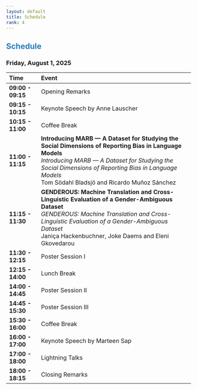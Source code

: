 ```yaml
---
layout: default
title: Schedule
rank: 4
---
```


## <span style="color:#267CB9"> Schedule</span>


### Friday, August 1, 2025

| Time          | Event                                                                                                                                                                                                                           |
| :------------ | :---------------------------------------------------------------------------------------------------------------------------------------------------------------------------------------------------------------------------------------------------------------------------------------------------------------------------------------------------------------------------------------------------------------------------------------------------------- |
| **09:00 - 09:15** | Opening Remarks                                                                                                                                                                                                               |
| **09:15 - 10:15** | Keynote Speech by Anne Lauscher                                                                                                                                                                                                 |
| **10:15 - 11:00** | Coffee Break                                                                                                                                                                                                                  |
| **11:00 - 11:15** | **Introducing MARB — A Dataset for Studying the Social Dimensions of Reporting Bias in Language Models**<br><em>Introducing MARB — A Dataset for Studying the Social Dimensions of Reporting Bias in Language Models</em><br>Tom Södahl Bladsjö and Ricardo Muñoz Sánchez |
| **11:15 - 11:30** | **GENDEROUS: Machine Translation and Cross-Linguistic Evaluation of a Gender-Ambiguous Dataset**<br><em>GENDEROUS: Machine Translation and Cross-Linguistic Evaluation of a Gender-Ambiguous Dataset</em><br>Janiça Hackenbuchner, Joke Daems and Eleni Gkovedarou |
| **11:30 - 12:15** | Poster Session I                                                                                                                                                                                                              |
| **12:15 - 14:00** | Lunch Break                                                                                                                                                                                                                   |
| **14:00 - 14:45** | Poster Session II                                                                                                                                                                                                             |
| **14:45 - 15:30** | Poster Session III                                                                                                                                                                                                            |
| **15:30 - 16:00** | Coffee Break                                                                                                                                                                                                                  |
| **16:00 - 17:00** | Keynote Speech by Marteen Sap                                                                                                                                                                                                   |
| **17:00 - 18:00** | Lightning Talks                                                                                                                                                                                                               |
| **18:00 - 18:15** | Closing Remarks                                                                                                                                                                                                               |